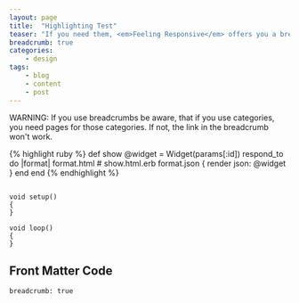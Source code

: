 ```yaml
---
layout: page
title:  "Highlighting Test"
teaser: "If you need them, <em>Feeling Responsive</em> offers you a breadcrumb navigation. You can easily turn it on/off via frontmatter."
breadcrumb: true
categories:
    - design
tags:
    - blog
    - content
    - post
---
```

<div class="alert-box alert radius">WARNING: If you use breadcrumbs be aware, that if you use categories, you need pages for those categories. If not, the link in the breadcrumb won't work.</div>

{% highlight ruby %}
def show
  @widget = Widget(params[:id])
  respond_to do |format|
    format.html # show.html.erb
    format.json { render json: @widget }
  end
end
{% endhighlight %}

~~~arduino

void setup()
{
}

void loop()
{
}
~~~


## Front Matter Code
~~~
breadcrumb: true
~~~

